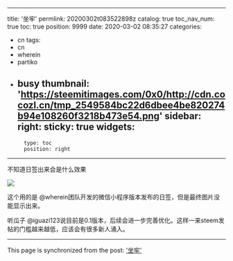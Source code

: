 
---
title: '坐牢'
permlink: 20200302t083522898z
catalog: true
toc_nav_num: true
toc: true
position: 9999
date: 2020-03-02 08:35:27
categories:
- cn
tags:
- cn
- wherein
- partiko
- busy
thumbnail: 'https://steemitimages.com/0x0/http://cdn.cocozl.cn/tmp_2549584bc22d6dbee4be820274b94e108260f3218b473e54.png'
sidebar:
    right:
        sticky: true
widgets:
    -
        type: toc
        position: right
---


不知道日签出来会是什么效果

![](https://steemitimages.com/0x0/http://cdn.cocozl.cn/tmp_2549584bc22d6dbee4be820274b94e108260f3218b473e54.png)

这个用的是 @wherein团队开发的微信小程序版本发布的日签，但是最终图片没能显示出来。

听瓜子 @iguazi123说目前是0.1版本，后续会进一步完善优化。这样一来steem发帖的门槛越来越低，应该会有很多新人涌入。

- - -

This page is synchronized from the post: ['坐牢'](https://steemit.com/@julian2013/20200302t083522898z)

